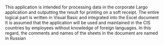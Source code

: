 This application is intended for processing data in the corporate Largo application and outputting the result for printing on a soft receipt.
The entire logical part is written in Visual Basic and integrated into the Excel document
It is assumed that the application will be used and maintained in the CIS countries by employees without knowledge of foreign languages.
In this regard, the comments and names of the sheets in the document are named in Russian